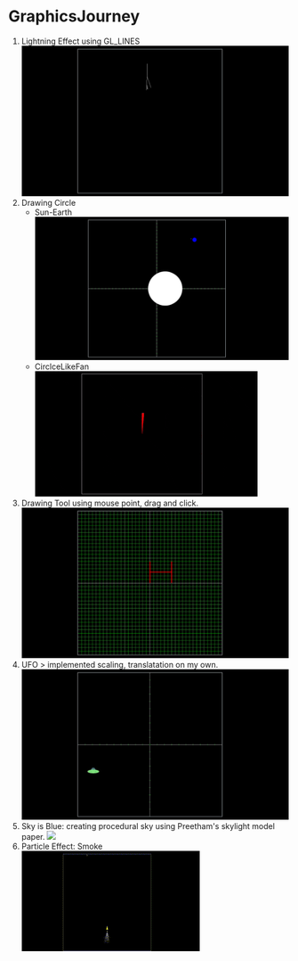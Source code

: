 # GraphicsJourney

1. Lightning Effect using GL_LINES
    ![](media/lightning.gif)</br>
2. Drawing Circle
    - Sun-Earth</br>
    ![](media/sun-earth.gif)</br>
    - CirclceLikeFan</br>
    ![](media/circle_fan.gif)</br>
4. Drawing Tool using mouse point, drag and click.
    ![](media/drawing_shape.gif)</br>
3. UFO > implemented scaling, translatation on my own.
    ![](media/UFO.gif)</br>
4. Sky is Blue: creating procedural sky using Preetham's skylight model paper.
    ![](media/skyy.gif)</br>
5. Particle Effect: Smoke</br>
    ![](media/Particle_effect_triangle.gif)</br>
